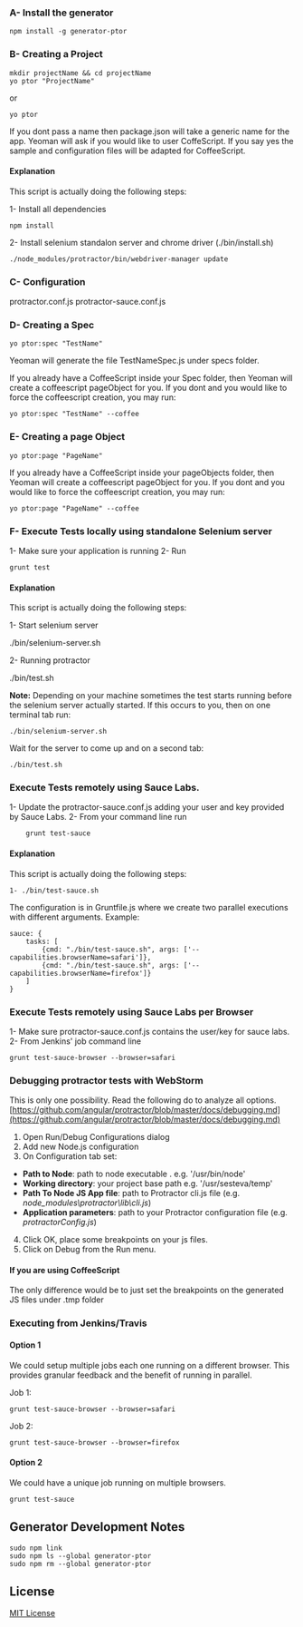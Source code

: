 ### A- Install the generator

    npm install -g generator-ptor

### B- Creating a Project

    mkdir projectName && cd projectName
    yo ptor "ProjectName"

or

    yo ptor

If you dont pass a name then package.json will take a generic name for the app.
Yeoman will ask if you would like to user CoffeScript. If you say yes the sample and configuration files will be adapted for CoffeeScript.

#### Explanation

This script is actually doing the following steps:

1- Install all dependencies

    npm install

2- Install selenium standalon server and chrome driver (./bin/install.sh)

    ./node_modules/protractor/bin/webdriver-manager update

### C- Configuration

protractor.conf.js
protractor-sauce.conf.js

### D- Creating a Spec

    yo ptor:spec "TestName"

Yeoman will generate the file TestNameSpec.js under specs folder.

If you already have a CoffeeScript inside your Spec folder, then Yeoman will create a coffeescript pageObject for you.
If you dont and you would like to force the coffeescript creation, you may run:

    yo ptor:spec "TestName" --coffee

### E- Creating a page Object

    yo ptor:page "PageName"

If you already have a CoffeeScript inside your pageObjects folder, then Yeoman will create a coffeescript pageObject for you.
If you dont and you would like to force the coffeescript creation, you may run:

    yo ptor:page "PageName" --coffee

### F- Execute Tests locally using standalone Selenium server

1- Make sure your application is running
2- Run

    grunt test

#### Explanation

This script is actually doing the following steps:

1- Start selenium server

   ./bin/selenium-server.sh

2- Running protractor

   ./bin/test.sh

**Note:** Depending on your machine sometimes the test starts running before the selenium server actually started.
If this occurs to you, then on one terminal tab run:

    ./bin/selenium-server.sh

Wait for the server to come up and on a second tab:

    ./bin/test.sh

### Execute Tests remotely using Sauce Labs.

   1- Update the protractor-sauce.conf.js adding your user and key provided by Sauce Labs.
   2- From your command line run

        grunt test-sauce

#### Explanation

This script is actually doing the following steps:

    1- ./bin/test-sauce.sh

The configuration is in Gruntfile.js where we create two parallel executions with different arguments. Example:

    sauce: {
        tasks: [
            {cmd: "./bin/test-sauce.sh", args: ['--capabilities.browserName=safari']},
            {cmd: "./bin/test-sauce.sh", args: ['--capabilities.browserName=firefox']}
        ]
    }

### Execute Tests remotely using Sauce Labs per Browser

1- Make sure protractor-sauce.conf.js contains the user/key for sauce labs.
2- From Jenkins' job command line

    grunt test-sauce-browser --browser=safari

### Debugging protractor tests with WebStorm

This is only one possibility. Read the following do to analyze all options. [https://github.com/angular/protractor/blob/master/docs/debugging.md](https://github.com/angular/protractor/blob/master/docs/debugging.md)

1. Open Run/Debug Configurations dialog
2. Add new Node.js configuration
3. On Configuration tab set:
 - **Path to Node**: path to node executable . e.g. '/usr/bin/node'
 - **Working directory**: your project base path e.g. '/usr/sesteva/temp'
 - **Path To Node JS App file**: path to Protractor cli.js file (e.g. *node_modules\protractor\lib\cli.js*)
 - **Application parameters**: path to your Protractor configuration file (e.g.
 *protractorConfig.js*)
4. Click OK, place some breakpoints on your js files.
5. Click on Debug from the Run menu.

#### If you are using CoffeeScript

The only difference would be to just set the breakpoints on the generated JS files under .tmp folder


### Executing from Jenkins/Travis

#### Option 1

We could setup multiple jobs each one running on a different browser.
This provides granular feedback and the benefit of running in parallel.

Job 1:

    grunt test-sauce-browser --browser=safari

Job 2:

    grunt test-sauce-browser --browser=firefox

#### Option 2

We could have a unique job running on multiple browsers.

    grunt test-sauce


## Generator Development Notes

    sudo npm link
    sudo npm ls --global generator-ptor
    sudo npm rm --global generator-ptor

## License

[MIT License](http://en.wikipedia.org/wiki/MIT_License)